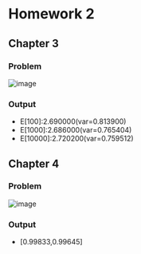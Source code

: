 # Homework 2
## Chapter 3
### Problem 
![image](https://i.imgur.com/wF4dlla.png)
### Output 
* E[100]:2.690000(var=0.813900)
* E[1000]:2.686000(var=0.765404)
* E[10000]:2.720200(var=0.759512)
## Chapter 4
### Problem
![image](https://i.imgur.com/BV19XrN.png)
### Output
* [0.99833,0.99645]